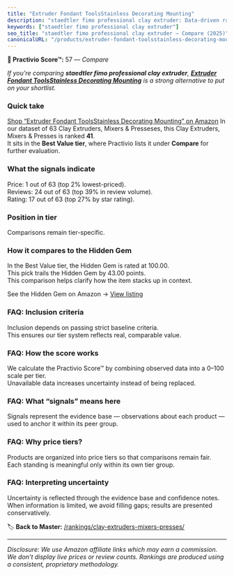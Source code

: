 ```yaml
---
title: "Extruder Fondant ToolsStainless Decorating Mounting"
description: "staedtler fimo professional clay extruder: Data-driven ranking using the Practivio Score™. Positioned by quality, value, demand, findability, momentum."
keywords: ["staedtler fimo professional clay extruder"]
seo_title: "staedtler fimo professional clay extruder — Compare (2025)"
canonicalURL: "/products/extruder-fondant-toolsstainless-decorating-mounting-B0DHKDLVJN/"
---
```


**🛒 Practivio Score™:** 57 — _Compare_


*If you're comparing **staedtler fimo professional clay extruder**, **[Extruder Fondant ToolsStainless Decorating Mounting](https://www.amazon.com/dp/B0DHKDLVJN?tag=practivio-20)** is a strong alternative to put on your shortlist.*
### Quick take
[Shop “Extruder Fondant ToolsStainless Decorating Mounting” on Amazon](https://www.amazon.com/dp/B0DHKDLVJN?tag=practivio-20)
In our dataset of 63 Clay Extruders, Mixers & Presseses, this Clay Extruders, Mixers & Presses is ranked **41**.  
It sits in the **Best Value tier**, where Practivio lists it under **Compare** for further evaluation.

### What the signals indicate
Price: 1 out of 63 (top 2% lowest-priced).  
Reviews: 24 out of 63 (top 39% in review volume).  
Rating: 17 out of 63 (top 27% by star rating).  

### Position in tier
Comparisons remain tier-specific.

### How it compares to the Hidden Gem
In the Best Value tier, the Hidden Gem is rated at 100.00.  
This pick trails the Hidden Gem by 43.00 points.  
This comparison helps clarify how the item stacks up in context.  

See the Hidden Gem on Amazon → [View listing](https://www.amazon.com/dp/B072MJQYWS?tag=practivio-20)

### FAQ: Inclusion criteria
Inclusion depends on passing strict baseline criteria.  
This ensures our tier system reflects real, comparable value.

### FAQ: How the score works
We calculate the Practivio Score™ by combining observed data into a 0–100 scale per tier.  
Unavailable data increases uncertainty instead of being replaced.

### FAQ: What “signals” means here
Signals represent the evidence base — observations about each product — used to anchor it within its peer group.

### FAQ: Why price tiers?
Products are organized into price tiers so that comparisons remain fair.  
Each standing is meaningful only within its own tier group.

### FAQ: Interpreting uncertainty
Uncertainty is reflected through the evidence base and confidence notes.  
When information is limited, we avoid filling gaps; results are presented conservatively.

<!-- Missing template for Compare/CompareWithinPriceClass -->


🏷️ **Back to Master:** [/rankings/clay-extruders-mixers-presses/](/rankings/clay-extruders-mixers-presses/)

---
_Disclosure: We use Amazon affiliate links which may earn a commission. We don’t display live prices or review counts. Rankings are produced using a consistent, proprietary methodology._
